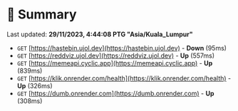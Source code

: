 # 📖 Summary
Last updated: **29/11/2023, 4:44:08 PTG "Asia/Kuala_Lumpur"**

- `GET` [https://hastebin.ujol.dev](https://hastebin.ujol.dev) - **Down** (95ms)
- `GET` [https://reddviz.ujol.dev](https://reddviz.ujol.dev) - **Up** (557ms)
- `GET` [https://memeapi.cyclic.app](https://memeapi.cyclic.app) - **Up** (839ms)
- `GET` [https://klik.onrender.com/health](https://klik.onrender.com/health) - **Up** (326ms)
- `GET` [https://dumb.onrender.com](https://dumb.onrender.com) - **Up** (308ms)

